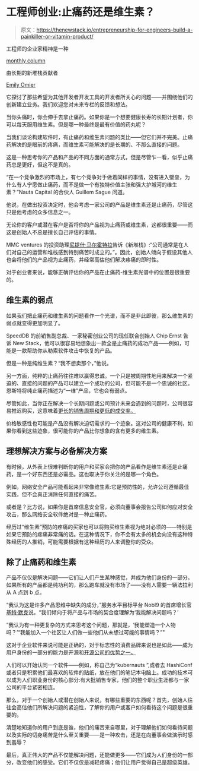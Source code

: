 # 工程师创业:止痛药还是维生素？

> 原文：<https://thenewstack.io/entrepreneurship-for-engineers-build-a-painkiller-or-vitamin-product/>

工程师的企业家精神是一种

[monthly column](https://thenewstack.io/entrepreneurship-for-engineers-achieving-product-led-growth/)

由长期的新堆栈贡献者

[Emily Omier](https://thenewstack.io/author/emily-omier/)

它探讨了那些希望为其他开发者开发工具的开发者所关心的问题——并围绕他们的创新建立业务。我们欢迎您对未来专栏的反馈和想法。

当你头痛时，你会伸手去拿止痛药。如果你是一个想要健康长寿的长期计划者，你可以每天服用维生素。但是哪一种最终是最有价值的药丸呢？

当我们谈论构建软件时，有止痛药和维生素问题的类比——但它们并不完美。止痛药解决的是眼前的疼痛，而维生素可能解决的是长期的、不那么直接的问题。

这是一种思考你的产品和产品的不同方面的通常方式，但是尽管乍一看，似乎止痛药总是更好，但这不是真的。

“在一个竞争激烈的市场上，有七个竞争对手做着同样的事情，没有进入壁垒，为什么有人宁愿做止痛药，而不是做一个有独特价值主张和强大护城河的维生素？”Nauta Capital 的合伙人 Guillem Sague 问道。

他说，在做出投资决定时，他会考虑一家公司的产品是维生素还是止痛药，尽管这只是他考虑的众多信息之一。

无论你的客户或潜在客户是否将你的产品视为止痛药或维生素，这都很重要——而这是创始人不总是擅长自己评估的事情。

MMC ventures 的投资助理[尼提什·马尔霍特拉](https://www.linkedin.com/in/nitishmalhotra/)告诉《新堆栈》:“公司通常是在人们对自己的运营和堆栈感到特别痛苦时成立的。”。因此，创始人倾向于假设其他人也会将他们的产品视为止痛药，并经常高估他们解决疼痛的即时性。

对于创业者来说，能够正确评估你的产品在止痛药-维生素光谱中的位置是很重要的。

## 维生素的弱点

如果我们把止痛药和维生素的问题看作一个光谱，而不是非此即彼，那么维生素的弱点就变得更加明显了。

SpeedDB 的前销售副总裁、一家秘密创业公司的现任联合创始人 Chip Ernst 告诉 New Stack，他可以很容易地想象出一款全是止痛药的成功产品——例如，可能是一款帮助你从勒索软件攻击中恢复的产品。

但是一种是纯维生素？“我不想卖那个，”他说。

另一方面，纯粹的止痛药往往难以赢得忠诚。一个只是被周期性地用来解决一个紧迫的、直接的问题的产品可以建立一个成功的公司，但可能不是一个忠诚的社区。恩斯特将纯止痛药描述为“一维”产品，它也会有弱点。

尽管如此，当你正在解决一个长期问题或公司预计未来会遇到的问题时，公司很容易推迟购买，这意味着[更长的销售周期和更低的成交率。](https://thenewstack.io/entrepreneurship-for-engineers-do-you-need-a-salesperson/)

价格敏感性也可能是产品没有解决迫切需求的一个迹象。这对公司的健康不利，如果你看到这些迹象，很可能你的产品比你想象的含有更多的维生素。

## 理想解决方案与必备解决方案

有时候，从外表上很难判断你的用户和买家会把你的产品看作是维生素还是止痛药，是一个好东西还是必需品。这也取决于你关注的是哪一个角色。

例如，网络安全产品可能看起来非常像维生素:它是预防性的，允许公司遵循最佳实践，但不会真正消除任何直接的痛苦。

或者是？比方说，如果你是首席信息安全官，必须向董事会报告公司如何应对安全攻击，那么网络安全软件绝对是一种止痛药。

经历过“维生素”预防的疼痛的买家也可以将购买维生素视为绝对必须的——特别是如果它预防的疼痛非常痛的话。在这种情况下，你不会有太多的机会向没有这种特殊经历的人推销，可能需要根据有这种经历的人来调整你的受众。

## 除了止痛药和维生素

产品不仅仅是解决问题——它们让人们产生某种感觉，并成为他们身份的一部分。如果所有的产品都是纯功利的，那么跑车就没有市场了——没有人需要一辆法拉利从 A 点到 b 点。

“我认为这是许多产品思维中缺失的成分，”服务水平目标平台 Nobl9 的首席增长官[基特·默克](https://www.linkedin.com/in/kitmerker/)说。“我们倾向于将产品与市场的契合度理解为‘我能解决问题吗？’

“我认为有一种更复杂的方式来思考这个问题，那就是，‘我能塑造一个人物吗？’“我能加入一个社区让人们做一些他们从未想过可能的事情吗？”"

这对于企业软件来说可能是正确的，对于标志性的消费品牌来说也是如此——成为用户身份的一部分的能力是开源和[开源公司的优势之一。](https://thenewstack.io/entrepreneurship-for-engineers-from-open-source-to-monetization-profit/)

人们可以开始认同一个软件——例如，称自己为“kubernauts ”,或者去 HashiConf 或者只是积累他们最喜欢的软件的贴纸，放在他们的笔记本电脑上。成功的技术可以成为人们职业身份的核心部分:有大批销售专家，他们的整个职业生涯都与一家公司的平台紧密相连。

那么，对于一个创始人或潜在创始人来说，有哪些重要的东西呢？首先，创始人往往会高估他们所解决问题的紧迫性，了解你的用户或客户如何看待这个问题是很重要的。

清楚地知道你的用户到底是谁，他们的痛苦来自哪里，对于理解他们如何看待问题以及实际的切身痛苦是什么至关重要——是一种攻击，还是在向董事会做演示时感到羞辱？

最后，真正伟大的产品不仅能解决问题，还能做更多——它们成为人们身份的一部分，改变他们的感受。它们不仅仅是减轻疼痛；他们让用户觉得自己是超级英雄。

<svg xmlns:xlink="http://www.w3.org/1999/xlink" viewBox="0 0 68 31" version="1.1"><title>Group</title> <desc>Created with Sketch.</desc></svg>